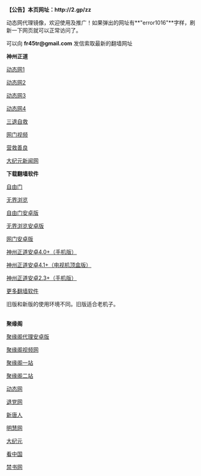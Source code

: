 <p><strong>【公告】本页网址：http://2.gp/zz</strong></p>
<p>动态网代理镜像，欢迎使用及推广！如果弹出的网址有**"error1016"**字样，刷新一下网页就可以正常访问了。</p>
<p>可以向 <strong>fr45tr@gmail.com</strong> 发信索取最新的翻墙网址</p>
<p><strong>神州正道</strong></p>
<p><a href="http://iscavaq.psvdhgqa.ml/70dw" rel="nofollow">动态网1</a></p>
<p><a href="http://iscavaq.psvdhgqa.ml/70ipdw" rel="nofollow">动态网2</a></p>
<p><a href="http://iscavaq.psvdhgqa.ml/70wmdw" rel="nofollow">动态网3</a></p>
<p><a href="http://iscavaq.psvdhgqa.ml/70sdtw" rel="nofollow">动态网4</a></p>
<p><a href="http://iscavaq.psvdhgqa.ml/70st" rel="nofollow">三退自救</a></p>
<p><a href="http://t.cn/R3IAdlz" rel="nofollow">网门视频</a></p>
<p><a href="http://iscavaq.psvdhgqa.ml/70qg" rel="nofollow">营救善良</a></p>
<p><a href="http://36.233.90.25/2/" rel="nofollow">大纪元新闻网</a></p>
<p><strong>下载翻墙软件</strong></p>
<p><a href="https://git.io/fgp" rel="nofollow">自由门</a></p>
<p><a href="https://git.io/vEJlj rel="nofollow">无界浏览</a></p>
<p><a href="https://git.io/fgma" rel="nofollow">自由门安卓版</a></p>
<p><a href="https://s3.amazonaws.com/693/um.apk" rel="nofollow">无界浏览安卓版</a></p>
<p><a href="https://git.io/ogatea2">网门安卓版</a></p>
<p><a href="https://git.io/vQjqe" rel="nofollow">神州正道安卓4.0+（手机版）</a></p>
<p><a href="https://git.io/vAonz" rel="nofollow">神州正道安卓4.1+（电视机顶盒版）</a></p>
<p><a href="https://git.io/vAH9P" rel="nofollow">神州正道安卓2.3+（手机版）</a></p>
<p><a href="https://github.com/bannedbook/fanqiang/wiki">更多翻墙软件</a></p>
旧版和新版的使用环境不同。旧版适合老机子。<br>
<br>
<p><strong>聚缘阁</strong></p>
<p><a href="https://github.com/hao369/a/raw/master/j8.apk">聚缘阁代理安卓版</a></p>
<p><a href="https://jyg8.511as4.ml/tv/" rel="nofollow">聚缘阁视频网</a></p>
<p><a href="https://6588.511as2.ga/" rel="nofollow">聚缘阁一站</a></p>
<p><a href="http://8.jyghome.macao.net/" rel="nofollow">聚缘阁二站</a></p>
<p><a href="http://j99.214g.gq/dtw/?bb" rel="nofollow">动态网</a></p>
<p><a href="http://j99.214g.gq/dtw/?id=8" rel="nofollow">退党网</a></p>
<p><a href="http://j99.214g.gq/dtw/?id=5" rel="nofollow">新唐人</a></p>
<p><a href="http://j99.214g.gq/dtw/?id=8" rel="nofollow">明慧网</a></p>
<p><a href="http://j99.214g.gq/dtw/?id=7" rel="nofollow">大纪元</a></p>
<p><a href="http://j99.214g.gq/dtw/?id=11" rel="nofollow">看中国</a></p>
<p><a href="http://j99.214g.gq/dtw/?id=16" rel="nofollow">禁书网</a></p>
